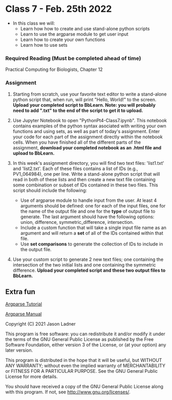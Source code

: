 # Class 7 - Feb. 25th 2022
- In this class we will:
    - Learn how how to create and use stand-alone python scripts
    - Learn to use the argparse module to get user input
    - Learn how to create your own functions
    - Learn how to use sets

### Required Reading (**Must be completed ahead of time**)
Practical Computing for Biologists, Chapter 12

### Assignment

1. Starting from scratch, use your favorite text editor to write a stand-alone python script that, when run, will print "Hello, World!" to the screen. **Upload your completed script to BbLearn. Note: you will probably need to add ".txt" to the end of the script to get it to upload.**
2. Use Jupyter Notebook to open "PythonPt4-Class7.ipynb". This notebook contains examples of the python syntax asociated with writing your own functions and using sets, as well as part of today's assignment. Enter your code for each part of the assignment directly within the notebook cells. When you have finished all of the different parts of the assignment, **download your completed notebook as an .html file and upload to BbLearn.**
3. In this week's assignment directory, you will find two text files: 'list1.txt' and 'list2.txt'. Each of these files contains a list of IDs (e.g., PV1_064984), one per line. Write a stand-alone python script that will read in both of these lists and then create a new text file containing some combination or subset of IDs contained in these two files. This script should include the following:
    
    - Use of argparse module to handle input from the user. At least 4 arguments should be defined: one for each of the input files, one for the name of the output file and one for the **type** of output file to generate. The last argument should have the following options: union, difference, symmetric_difference, intersection.
    - Include a custom function that will take a single input file name as an argument and will return a **set** of all of the IDs contained within that file.
    - Use **set comparisons** to generate the collection of IDs to include in the output file.
    
4. Use your custom script to generate 2 new text files; one containing the intersection of the two initial lists and one containing the symmetric difference. **Upload your completed script and these two output files to BbLearn.**

## Extra fun

[Argparse Tutorial](https://docs.python.org/3/howto/argparse.html)

[Argparse Manual](https://docs.python.org/3/library/argparse.html)

Copyright (C) 2021  Jason Ladner

This program is free software: you can redistribute it and/or modify
it under the terms of the GNU General Public License as published by
the Free Software Foundation, either version 3 of the License, or
(at your option) any later version.

This program is distributed in the hope that it will be useful,
but WITHOUT ANY WARRANTY; without even the implied warranty of
MERCHANTABILITY or FITNESS FOR A PARTICULAR PURPOSE.  See the
GNU General Public License for more details.

You should have received a copy of the GNU General Public License
along with this program.  If not, see <http://www.gnu.org/licenses/>.



